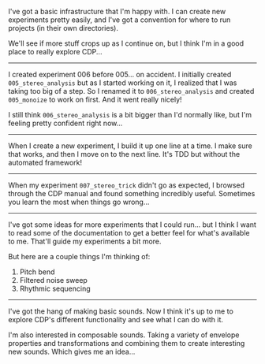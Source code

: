 I've got a basic infrastructure that I'm happy with. I can create new
experiments pretty easily, and I've got a convention for where to run
projects (in their own directories).

We'll see if more stuff crops up as I continue on, but I think I'm in a good
place to really explore CDP...

----

I created experiment 006 before 005... on accident. I initially created
`005_stereo_analysis` but as I started working on it, I realized that I was
taking too big of a step. So I renamed it to `006_stereo_analysis` and created
`005_monoize` to work on first. And it went really nicely!

I still think `006_stereo_analysis` is a bit bigger than I'd normally like, but
I'm feeling pretty confident right now...

----

When I create a new experiment, I build it up one line at a time. I make sure
that works, and then I move on to the next line. It's TDD but without the
automated framework!

----

When my experiment `007_stereo_trick` didn't go as expected, I browsed through
the CDP manual and found something incredibly useful. Sometimes you learn the
most when things go wrong...

----

I've got some ideas for more experiments that I could run... but I think I want
to read some of the documentation to get a better feel for what's available to
me. That'll guide my experiments a bit more.

But here are a couple things I'm thinking of:

1. Pitch bend
2. Filtered noise sweep
3. Rhythmic sequencing

----

I've got the hang of making basic sounds. Now I think it's up to me to explore
CDP's different functionality and see what I can do with it.

I'm also interested in composable sounds. Taking a variety of envelope
properties and transformations and combining them to create interesting new
sounds. Which gives me an idea...
